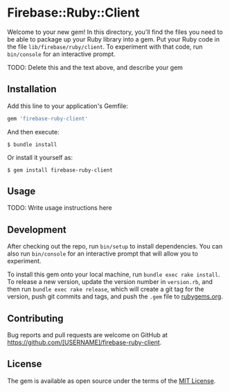 # Firebase::Ruby::Client

Welcome to your new gem! In this directory, you'll find the files you need to be able to package up your Ruby library into a gem. Put your Ruby code in the file `lib/firebase/ruby/client`. To experiment with that code, run `bin/console` for an interactive prompt.

TODO: Delete this and the text above, and describe your gem

## Installation

Add this line to your application's Gemfile:

```ruby
gem 'firebase-ruby-client'
```

And then execute:

    $ bundle install

Or install it yourself as:

    $ gem install firebase-ruby-client

## Usage

TODO: Write usage instructions here

## Development

After checking out the repo, run `bin/setup` to install dependencies. You can also run `bin/console` for an interactive prompt that will allow you to experiment.

To install this gem onto your local machine, run `bundle exec rake install`. To release a new version, update the version number in `version.rb`, and then run `bundle exec rake release`, which will create a git tag for the version, push git commits and tags, and push the `.gem` file to [rubygems.org](https://rubygems.org).

## Contributing

Bug reports and pull requests are welcome on GitHub at https://github.com/[USERNAME]/firebase-ruby-client.


## License

The gem is available as open source under the terms of the [MIT License](https://opensource.org/licenses/MIT).
